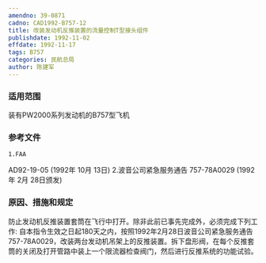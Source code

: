 ```yaml
---
amendno: 39-0871
cadno: CAD1992-B757-12
title: 改装发动机反推装置的流量控制T型接头组件
publishdate: 1992-11-02
effdate: 1992-11-17
tags: B757
categories: 民航总局
author: 陈建军
---
```


### 适用范围 
装有PW2000系列发动机的B757型飞机

<!--more-->
### 参考文件
    1.FAA 
AD92-19-05 (1992年 10月 13日) 
    2.波音公司紧急服务通告 757-78A0029 (1992年 2月 28日颁发) 

### 原因、措施和规定 
防止发动机反推装置套筒在飞行中打开。除非此前已事先完成外，必须完成下列工作: 
    自本指令生效之日起180天之内，按照1992年2月28日波音公司紧急服务通告757-78A0029，改装两台发动机吊架上的反推装置。拆下盘形阀，在每个反推套筒的关闭及打开管路中装上一个限流器检查阀门，然后进行反推系统的功能试验。
